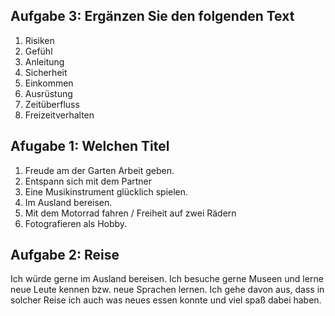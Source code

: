## Aufgabe 3: Ergänzen Sie den folgenden Text

1. Risiken
2. Gefühl
3. Anleitung
4. Sicherheit
5. Einkommen
6. Ausrüstung
7. Zeitüberfluss
8. Freizeitverhalten 

## Afugabe 1: Welchen Titel 

1. Freude am der Garten Arbeit geben.
2. Entspann sich mit dem Partner
3. Eine Musikinstrument glücklich spielen.
4. Im Ausland bereisen.
5. Mit dem Motorrad fahren / Freiheit auf zwei Rädern
6. Fotografieren als Hobby.

## Aufgabe 2: Reise

Ich würde gerne im Ausland bereisen. Ich besuche gerne Museen und lerne neue Leute kennen bzw. neue Sprachen lernen. Ich gehe davon aus, dass in solcher Reise ich auch was neues essen konnte und viel spaß dabei haben.
